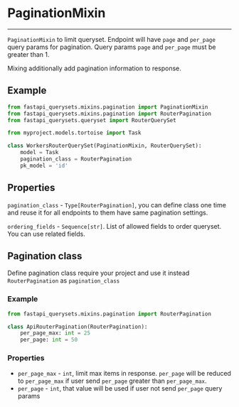 # PaginationMixin

---

`PaginationMixin` to limit queryset. Endpoint will have `page` and `per_page` query params for pagination. Query params `page` and `per_page` must be greater than 1.

Mixing additionally add pagination information to response.

## Example
```python
from fastapi_querysets.mixins.pagination import PaginationMixin
from fastapi_querysets.mixins.pagination import RouterPagination
from fastapi_querysets.queryset import RouterQuerySet

from myproject.models.tortoise import Task

class WorkersRouterQuerySet(PaginationMixin, RouterQuerySet):
    model = Task
    pagination_class = RouterPagination
    pk_model = 'id'
```

## Properties

`pagination_class` - `Type[RouterPagination]`, you can define class one time and reuse it for all endpoints to them have same pagination settings. 

`ordering_fields` - `Sequence[str]`. List of allowed fields to order queryset. You can use related fields.


## Pagination class

Define pagination class require your project and use it instead `RouterPagination` as `pagination_class`

### Example

```python
from fastapi_querysets.mixins.pagination import RouterPagination

class ApiRouterPagination(RouterPagination):
    per_page_max: int = 25
    per_page: int = 50
```

### Properties
- `per_page_max` - `int`, limit max items in response. `per_page` will be reduced to `per_page_max` if user send `per_page` greater than `per_page_max`.
- `per_page` - `int`, that value will be used if user not send `per_page` query params